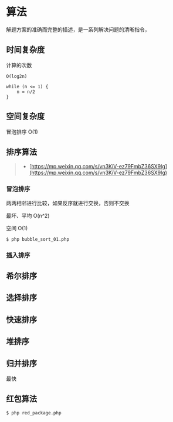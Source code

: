 # 算法

解题方案的准确而完整的描述，是一系列解决问题的清晰指令，

## 时间复杂度

计算的次数

`O(log2n)`

```
while (n <= 1) {
    n = n/2
}
```

## 空间复杂度

冒泡排序 O(1)

## 排序算法

> - [https://mp.weixin.qq.com/s/vn3KiV-ez79FmbZ36SX9lg](https://mp.weixin.qq.com/s/vn3KiV-ez79FmbZ36SX9lg)

### 冒泡排序

两两相邻进行比较，如果反序就进行交换，否则不交换

最坏、平均 O(n^2)

空间 O(1)

```
$ php bubble_sort_01.php
```

### 插入排序

## 希尔排序

## 选择排序

## 快速排序

## 堆排序

## 归并排序

最快

## 红包算法

```
$ php red_package.php
```
